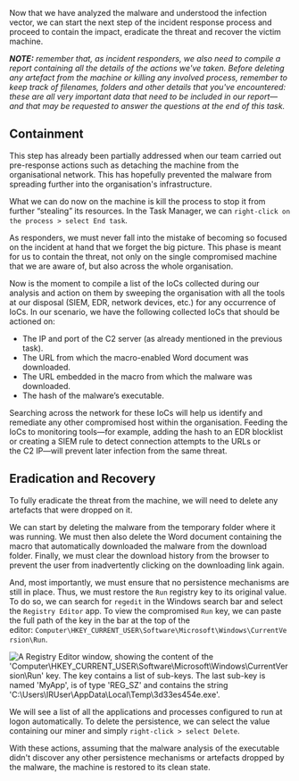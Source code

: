 Now that we have analyzed the malware and understood the infection vector, we can start the next step of the incident response process and proceed to contain the impact, eradicate the threat and recover the victim machine.

_**NOTE:** remember that, as incident responders, we also need to compile a report containing all the details of the actions we've taken. Before deleting any artefact from the machine or killing any involved process, remember to keep track of filenames, folders and other details that you've encountered: these are all very important data that need to be included in our report—and that may be requested to answer the questions at the end of this task._

## Containment

This step has already been partially addressed when our team carried out pre-response actions such as detaching the machine from the organisational network. This has hopefully prevented the malware from spreading further into the organisation's infrastructure.

What we can do now on the machine is kill the process to stop it from further “stealing” its resources. In the Task Manager, we can `right-click on the process > select End task`.

As responders, we must never fall into the mistake of becoming so focused on the incident at hand that we forget the big picture. This phase is meant for us to contain the threat, not only on the single compromised machine that we are aware of, but also across the whole organisation.

Now is the moment to compile a list of the IoCs collected during our analysis and action on them by sweeping the organisation with all the tools at our disposal (SIEM, EDR, network devices, etc.) for any occurrence of IoCs. In our scenario, we have the following collected IoCs that should be actioned on:

- The IP and port of the C2 server (as already mentioned in the previous task).
- The URL from which the macro-enabled Word document was downloaded.
- The URL embedded in the macro from which the malware was downloaded.
- The hash of the malware’s executable.

Searching across the network for these IoCs will help us identify and remediate any other compromised host within the organisation. Feeding the IoCs to monitoring tools—for example, adding the hash to an EDR blocklist or creating a SIEM rule to detect connection attempts to the URLs or the C2 IP—will prevent later infection from the same threat.

## Eradication and Recovery

To fully eradicate the threat from the machine, we will need to delete any artefacts that were dropped on it.

We can start by deleting the malware from the temporary folder where it was running. We must then also delete the Word document containing the macro that automatically downloaded the malware from the download folder. Finally, we must clear the download history from the browser to prevent the user from inadvertently clicking on the downloading link again.

And, most importantly, we must ensure that no persistence mechanisms are still in place. Thus, we must restore the `Run` registry key to its original value. To do so, we can search for `regedit` in the Windows search bar and select the `Registry Editor` app. To view the compromised `Run` key, we can paste the full path of the key in the bar at the top of the editor: `Computer\HKEY_CURRENT_USER\Software\Microsoft\Windows\CurrentVersion\Run`.

![A Registry Editor window, showing the content of the 'Computer\HKEY_CURRENT_USER\Software\Microsoft\Windows\CurrentVersion\Run' key. The key contains a list of sub-keys. The last sub-key is named 'MyApp', is of type 'REG_SZ' and contains the string 'C:\Users\IRUser\AppData\Local\Temp\3d33es454e.exe'.](https://tryhackme-images.s3.amazonaws.com/user-uploads/60b31886758169005262132d/room-content/60b31886758169005262132d-1717776991756)

We will see a list of all the applications and processes configured to run at logon automatically. To delete the persistence, we can select the value containing our miner and simply `right-click > select Delete`.

With these actions, assuming that the malware analysis of the executable didn't discover any other persistence mechanisms or artefacts dropped by the malware, the machine is restored to its clean state.